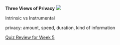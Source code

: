**Three Views of Privacy**
![](Pasted%20image%2020240208142425.png)

Intrinsic vs Instrumental

privacy: 
amount, speed, duration, kind of information


[Quiz Review for Week 5](Semester%206/Ethics/Week%205/Quiz%20Review%20for%20Week%205.md)